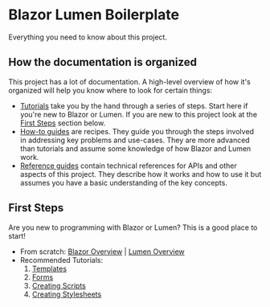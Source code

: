 # Blazor Lumen Boilerplate

Everything you need to know about this project.

## How the documentation is organized

This project has a lot of documentation. A high-level overview of how it's organized will help you know where to look for certain things:

- [Tutorials](/tutorials/overview) take you by the hand through a series of steps. Start here if you're new to Blazor or Lumen. If you are new to this project look at the [First Steps](#firststeps) section below.
- [How-to guides](/how-to/overview) are recipes. They guide you through the steps involved in addressing key problems and use-cases. They are more advanced than tutorials and assume some knowledge of how Blazor and Lumen work.
- [Reference guides](/references/overview) contain technical references for APIs and other aspects of this project. They describe how it works and how to use it but assumes you have a basic understanding of the key concepts.

## First Steps

Are you new to programming with Blazor or Lumen? This is a good place to start!

- From scratch: [Blazor Overview](/intros/blazor) | [Lumen Overview](/intros/lumen)
- Recommended Tutorials:
	1. [Templates](/tutorials/creating-pages)
	1. [Forms](/tutorials/creating-forms)
	1. [Creating Scripts](/tutorials/scripts)
	1. [Creating Stylesheets](/tutorials/stylesheets)

